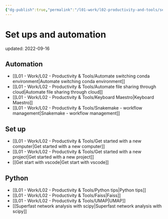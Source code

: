 ```yaml
---
{"dg-publish":true,"permalink":"/l01-work/l02-productivity-and-tools/set-ups-and-automation/","dgPassFrontmatter":true}
---
```



# Set ups and automation
updated: 2022-09-16


## Automation 
- [[L01 - Work/L02 - Productivity & Tools/Automate switching conda environment\|Automate switching conda environment]]
- [[L01 - Work/L02 - Productivity & Tools/Automate file sharing through cloud\|Automate file sharing through cloud]]
- [[L01 - Work/L02 - Productivity & Tools/Keyboard Maestro\|Keyboard Maestro]]
- [[L01 - Work/L02 - Productivity & Tools/Snakemake - workflow management\|Snakemake - workflow management]]


## Set up
- [[L01 - Work/L02 - Productivity & Tools/Get started with a new computer\|Get started with a new computer]]
- [[L01 - Work/L02 - Productivity & Tools/Get started with a new project\|Get started with a new project]]
- [[Get start with vscode\|Get start with vscode]]

## Python  
- [[L01 - Work/L02 - Productivity & Tools/Python tips\|Python tips]]
- [[L01 - Work/L02 - Productivity & Tools/Faiss\|Faiss]]
- [[L01 - Work/L02 - Productivity & Tools/UMAP\|UMAP]]
- [[Superfast network analysis with scipy\|Superfast network analysis with scipy]]




